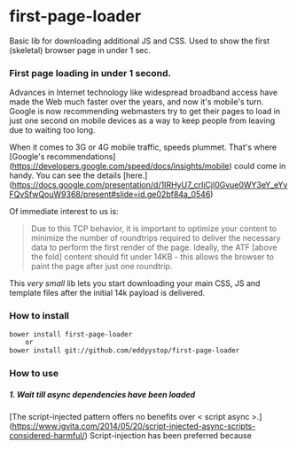 # first-page-loader

Basic lib for downloading additional JS and CSS.
Used to show the first (skeletal) browser page in under 1 sec.

### First page loading in under 1 second.

Advances in Internet technology like widespread broadband access have made the
Web much faster over the years, and now it's mobile's turn. Google is now
recommending webmasters try to get their pages to load in just one second on
mobile devices as a way to keep people from leaving due to waiting too long.

When it comes to 3G or 4G mobile traffic, speeds plummet. That's where
[Google's recommendations]
(https://developers.google.com/speed/docs/insights/mobile)
could come in handy. You can see the details [here.]
(https://docs.google.com/presentation/d/1IRHyU7_crIiCjl0Gvue0WY3eY_eYvFQvSfwQouW9368/present#slide=id.ge02bf84a_0546)

Of immediate interest to us is:

> Due to this TCP behavior, it is important to optimize your content to minimize
> the number of roundtrips required to deliver the necessary data to perform the
> first render of the page. Ideally, the ATF [above the fold] content should fit
> under 14KB - this allows the browser to paint the page after just one
> roundtrip.

This *very small* lib lets you start downloading your main CSS, JS and
template files after the initial 14k payload is delivered.

### How to install
```sh
bower install first-page-loader
    or
bower install git://github.com/eddyystop/first-page-loader
```

### How to use

##### 1. Wait till async dependencies have been loaded

[The script-injected pattern offers no benefits over < script async >.]
(https://www.igvita.com/2014/05/20/script-injected-async-scripts-considered-harmful/)
Script-injection has been preferred because <script async> was not available 
and preload scanners did not exist when it was first introduced.
That era has passed and even IE8/9 and Android 2.3/2.2 now have a 
preload scanner.

However the async attribute makes no guarantee about execution order,
so the script-injection pattern can be used to manage dependencies.

For example, you can download jQuery using script async without 
delaying rendering of the first page. 
You can download any jQuery dependencies once the page is rendered.
The result is that your page will be fully ready sooner.

```js
<script src="jquery.js"></script>
<script src="mithril.js"></script>
    
PJAX.waitTill(conditions, handler);

function conditions () {
  return typeof $ !== 'undefined' && typeof m !== 'undefined';
}
```

`handler` is called when the jQuery and Mithril globals become defined,
indicating their scripts have been loaded.
 
##### 2. Specify a function to execute when the DOM is fully loaded.
```js
PJAX.onReady( handler );
```
This is similar to what `$( document ).ready( handler )`
would do if jQuery was loaded.

`handler` is called when all assets such as images have been completely
received. Therefore it does not delay the initial render of the page.

##### 3. Load JavaScript files sequentially.
```js
PJAX.loadJsUrls([
    '//ajax.googleapis.com/ajax/libs/jquery/1.10.2/jquery.js',
    '/js/vendor/modernizr.js',
    '/js/vendor/foundation.js',
    '/js/vendor/foundation.abide.js',
    '/js/app.js'
], handler);
```
Each JavaScript file is loaded and parsed before the next file is downloaded,
so dependencies are respected.

The optional `handler` is called once all the files have loaded successfully.

##### 4. Load other script files, such as templates, sequentially.
```js
PJAX.loadJsUrls([
    '/template/signin.ejs',
    '/template/profile.ejs'
], 'text/template', handler);
```

Use any mime type you want.

##### 5. Initiate loading of CSS files in parallel.
```js
PJAX.loadCssUrls([
    '//cdn.jsdelivr.net/foundation/5.0.2/css/foundation.css',
    '/css/vendor/zurb-responsive-tables.css'
]);
```

##### 6. Load CSS files sequentially.
```js
PJAX.loadCssUrls([
    '//cdn.jsdelivr.net/foundation/5.0.2/css/foundation.css',
    '/css/vendor/zurb-responsive-tables.css'
], handler);
```
The order in which CSS files are loaded can be meaningful. The last-specified
selector is used when multiple selectors have the same
importance, i.e. `!important`, and
[specificity.] (http://www.w3.org/TR/CSS21/cascade.html#specificity)

It turns out a cross-browser solution for this [is harder than it should be.]
(http://www.phpied.com/when-is-a-stylesheet-really-loaded/)

##### 7. Load files in parallel.
You can load JavaScript, CSS and template files in parallel if you need to,
using a pattern such as:
```js
 PJAX.onReady(function () {
     // Load 3 streams of files in parallel
     var asyncRemaining = 3;

     PJAX.loadCssUrls([
         '/concat/production.css'
     ], function () { if (!--asyncRemaining) {doOnceAllLoaded();} }
     );

     PJAX.loadJsUrls([
         '/template/signin.ejs'
     ], 'text/template',
     function () { if (!--asyncRemaining) {doOnceAllLoaded();} }
     );

     PJAX.loadJsUrls([
         '//ajax.googleapis.com/ajax/libs/jquery/1.10.2/jquery.js',

         // Load individual files during development.
         '/js/vendor/jquery.pjax-custom.js',
         '/js/vendor/modernizr.js',
         '/js/vendor/foundation.js',
         '/js/vendor/foundation.abide.js',
         '/js/lib/zurb-responsive-tables-custom.js',
         '/js/lib/ousFramework.js',
         '/js/app.js'
     ], function () { if (!--asyncRemaining) {doOnceAllLoaded();} }
     );

     // Once all files have loaded
     function doOnceAllLoaded () {
         $(document).foundation();
         $.pjax({url: '/signin', container: '#pjax-container'});
     }
 });
 ```

### License
Copyright (c) 2014 John Szwaronek (<johnsz9999@gmail.com>).
Distributed under the MIT license. See LICENSE.md for details.